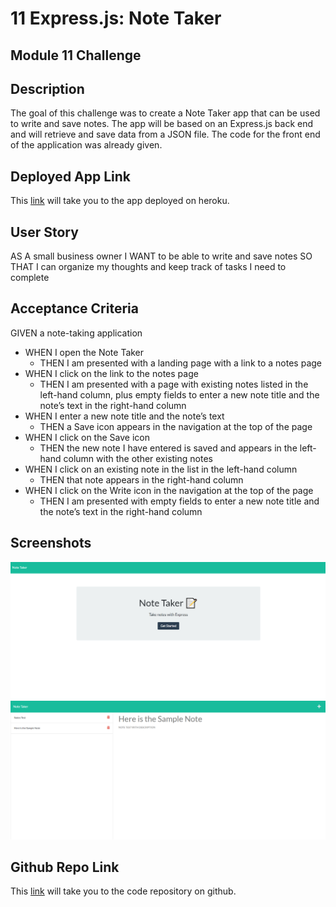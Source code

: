 # 11 Express.js: Note Taker
## Module 11 Challenge

## Description
The goal of this challenge was to create a Note Taker app that can be used to write and save notes. The app will be based on an Express.js back end and will retrieve and save data from a JSON file. The code for the front end of the application was already given.

## Deployed App Link
This [link](https://gentle-temple-02874.herokuapp.com/) will take you to the app deployed on heroku.

## User Story
AS A small business owner
I WANT to be able to write and save notes
SO THAT I can organize my thoughts and keep track of tasks I need to complete

## Acceptance Criteria
GIVEN a note-taking application
* WHEN I open the Note Taker
    - THEN I am presented with a landing page with a link to a notes page
* WHEN I click on the link to the notes page
    - THEN I am presented with a page with existing notes listed in the left-hand column, plus empty fields to enter a new note title and the note’s text in the right-hand column
* WHEN I enter a new note title and the note’s text
    - THEN a Save icon appears in the navigation at the top of the page
* WHEN I click on the Save icon
    - THEN the new note I have entered is saved and appears in the left-hand column with the other existing notes
* WHEN I click on an existing note in the list in the left-hand column
    - THEN that note appears in the right-hand column
* WHEN I click on the Write icon in the navigation at the top of the page
    - THEN I am presented with empty fields to enter a new note title and the note’s text in the right-hand column

## Screenshots
![Shows look of homepage.](./images/note-taker-homepage.PNG)
![Shows look of example notes.](./images/notes-page-app.PNG)

## Github Repo Link
This [link](https://github.com/tyomoto/bookish-telegram) will take you to the code repository on github.
